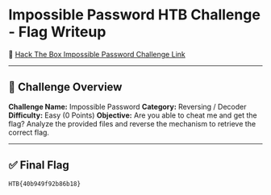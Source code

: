 # Impossible Password HTB Challenge - Flag Writeup

🔗 [Hack The Box Impossible Password Challenge Link](https://app.hackthebox.com/challenges/Impossible%2520Password)

---

## 🎯 Challenge Overview

**Challenge Name:** Impossible Password
**Category:** Reversing / Decoder
**Difficulty:** Easy (0 Points)
**Objective:**
Are you able to cheat me and get the flag?
Analyze the provided files and reverse the mechanism to retrieve the correct flag.

---

## ✅ Final Flag

```
HTB{40b949f92b86b18}
```
